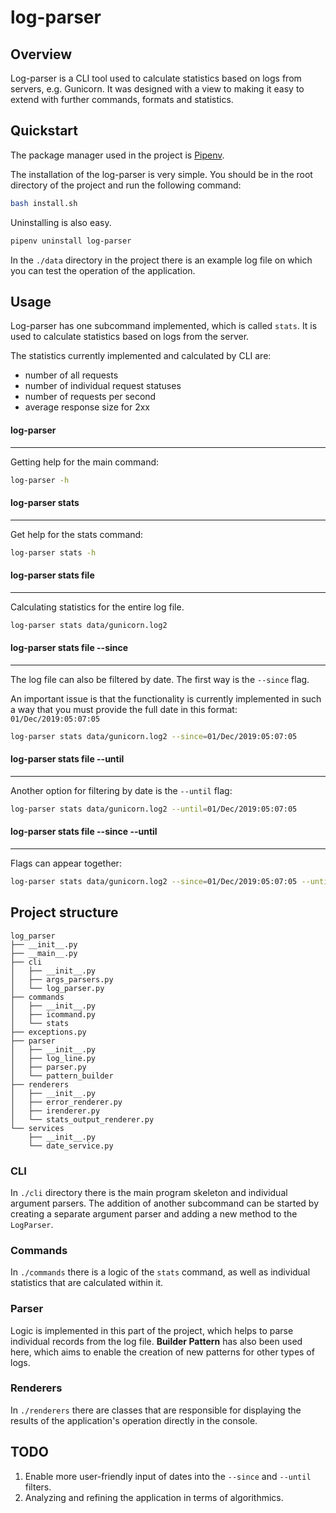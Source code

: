 # log-parser

## Overview
Log-parser is a CLI tool used to calculate statistics based on 
logs from servers, e.g. Gunicorn. It was designed with a view
to making it easy to extend with further commands, formats 
and statistics.

## Quickstart
The package manager used in the project is [Pipenv](https://pipenv.kennethreitz.org/en/latest/).

The installation of the log-parser is very simple. You should be 
in the root directory of the project and run the following command:

```bash
bash install.sh
```

Uninstalling is also easy.

```bash
pipenv uninstall log-parser
```

In the `./data` directory in the project there is an example log 
file on which you can test the operation of the application.

## Usage
Log-parser has one subcommand implemented, which is called `stats`. 
It is used to calculate statistics based on logs from the server.

The statistics currently implemented and calculated by CLI are:
* number of all requests
* number of individual request statuses
* number of requests per second
* average response size for 2xx


#### **log-parser**
____________________

Getting help for the main command:
```bash
log-parser -h
```


#### **log-parser stats**
____________________

Get help for the stats command:
```bash
log-parser stats -h
```

#### **log-parser stats file**
____________________
Calculating statistics for the entire log file.
```bash
log-parser stats data/gunicorn.log2
```

#### **log-parser stats file --since**
____________________
The log file can also be filtered by date. The first way is 
the `--since` flag. 

An important issue is that the functionality 
is currently implemented in such a way that you must provide 
the full date in this format: `01/Dec/2019:05:07:05`

```bash
log-parser stats data/gunicorn.log2 --since=01/Dec/2019:05:07:05
```

#### **log-parser stats file --until**
____________________
Another option for filtering by date is the `--until` flag:
```bash
log-parser stats data/gunicorn.log2 --until=01/Dec/2019:05:07:05
```

#### **log-parser stats file --since --until**
____________________
Flags can appear together:
```bash
log-parser stats data/gunicorn.log2 --since=01/Dec/2019:05:07:05 --until=01/Dec/2019:10:00:00
```

## Project structure

```
log_parser
├── __init__.py
├── __main__.py
├── cli
│   ├── __init__.py
│   ├── args_parsers.py
│   └── log_parser.py
├── commands
│   ├── __init__.py
│   ├── icommand.py
│   └── stats
├── exceptions.py
├── parser
│   ├── __init__.py
│   ├── log_line.py
│   ├── parser.py
│   └── pattern_builder
├── renderers
│   ├── __init__.py
│   ├── error_renderer.py
│   ├── irenderer.py
│   └── stats_output_renderer.py
└── services
    ├── __init__.py
    └── date_service.py
```

### CLI
In `./cli` directory there is the main program skeleton and 
individual argument parsers. The addition of another subcommand
can be started by creating a separate argument parser and 
adding a new method to the `LogParser`.
 
### Commands
In `./commands` there is a logic of the `stats` command, as well 
as individual statistics that are calculated within it.

### Parser
Logic is implemented in this part of the project, which helps to
parse individual records from the log file. **Builder Pattern** has 
also been used here, which aims to enable the creation of new 
patterns for other types of logs.

### Renderers
In `./renderers` there are classes that are responsible for 
displaying the results of the application's operation directly 
in the console.


## TODO
1. Enable more user-friendly input of dates into the `--since` 
and `--until` filters.
2. Analyzing and refining the application in terms of algorithmics.
